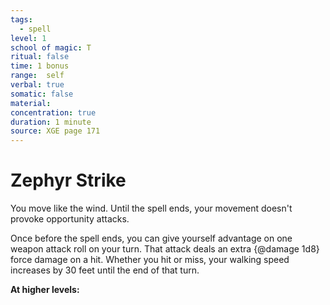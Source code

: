```yaml
---
tags:
  - spell
level: 1
school of magic: T
ritual: false
time: 1 bonus
range:  self
verbal: true
somatic: false
material: 
concentration: true
duration: 1 minute
source: XGE page 171
---
```

# Zephyr Strike
You move like the wind. Until the spell ends, your movement doesn't provoke opportunity attacks.

Once before the spell ends, you can give yourself advantage on one weapon attack roll on your turn. That attack deals an extra {@damage 1d8} force damage on a hit. Whether you hit or miss, your walking speed increases by 30 feet until the end of that turn.

**At higher levels:** 